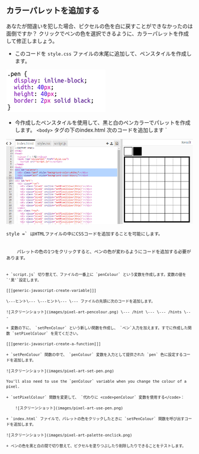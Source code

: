 ## カラーパレットを追加する

あなたが間違いを犯した場合、ピクセルの色を白に戻すことができなかったのは面倒ですか？ クリックでペンの色を選択できるように、カラーパレットを作成して修正しましょう。

+ このコードを `style.css` ファイルの末尾に追加して、ペンスタイルを作成します。

![スクリーンショット](images/pixel-art-pen.png)

+ 今作成したペンスタイルを使用して、黒と白のペンカラーでパレットを作成します。 `<body>` タグの下のindex.html</code> 次のコードを追加します `</li>
</ul>

<p><img src="images/pixel-art-palette.png" alt="スクリーンショット" /></p>

<p><code>style =` はHTMLファイルの中にCSSコードを追加することを可能にします。</p> 
    パレットの色の1つをクリックすると、ペンの色が変わるようにコードを追加する必要があります。
    
    + `script.js` 切り替えて、ファイルの一番上に `penColour` という変数を作成します。変数の値を `'黒'`設定します。
    
    [[[generic-javascript-create-variable]]]
    
    \---ヒント\--- \---ヒント\--- \--- ファイルの先頭に次のコードを追加します。
    
    ![スクリーンショット](images/pixel-art-pencolour.png) \--- /hint \--- \--- /hints \---
    
    + 変数の下に、 `setPenColour` という新しい関数を作成し、 `ペン`入力を加えます。すでに作成した関数 `setPixelColour` を見てください。
    
    [[[generic-javascript-create-a-function]]]
    
    + `setPenColour` 関数の中で、 `penColour` 変数を入力として提供された `pen` 色に設定するコードを追加します。
    
    ![スクリーンショット](images/pixel-art-set-pen.png)
    
    You'll also need to use the `penColour` variable when you change the colour of a pixel.
    
    + `setPixelColour` 関数を変更して、 `代わりに <code>penColour` 変数を使用する</code>：
        
        ![スクリーンショット](images/pixel-art-use-pen.png)
    
    + `index.html` ファイルで、パレットの色をクリックしたときに `setPenColour` 関数を呼び出すコードを追加します。
    
    ![スクリーンショット](images/pixel-art-palette-onclick.png)
    
    + ペンの色を黒と白の間で切り替えて、ピクセルを塗りつぶしたり削除したりできることをテストします。
